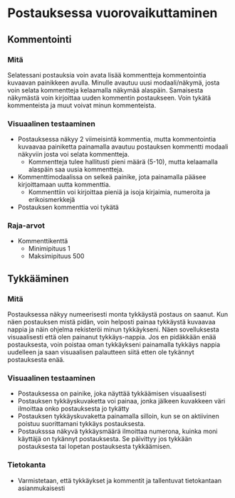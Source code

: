 # Postauksessa vuorovaikuttaminen

## Kommentointi

### Mitä

Selatessani postauksia voin avata lisää kommentteja kommentointia kuvaavan painikkeen avulla. Minulle avautuu uusi modaali/näkymä, josta voin selata kommentteja kelaamalla näkymää alaspäin. Samaisesta näkymästä voin kirjoittaa uuden kommentin postaukseen. Voin tykätä kommenteista ja muut voivat minun kommenteista.

### Visuaalinen testaaminen

- Postauksessa näkyy 2 viimeisintä kommentia, mutta kommentointia kuvaavaa painiketta painamalla avautuu postauksen kommentti modaali näkyviin josta voi selata kommentteja.
  - Kommentteja tulee hallitusti pieni määrä (5-10), mutta kelaamalla alaspäin saa uusia kommentteja.
- Kommenttimodaalissa on selkeä painike, jota painamalla pääsee kirjoittamaan uutta kommenttia.
  - Kommenttiin voi kirjoittaa pieniä ja isoja kirjaimia, numeroita ja erikoismerkkejä
- Postauksen kommenttia voi tykätä

### Raja-arvot
- Kommenttikenttä
  - Minimipituus 1
  - Maksimipituus 500

## Tykkääminen

### Mitä

Postauksessa näkyy numeerisesti monta tykkäystä postaus on saanut. Kun näen postauksen mistä pidän, voin helposti painaa tykkäystä kuvaavaa nappia ja näin ohjelma rekisteröi minun tykkäykseni. Näen sovelluksesta visuaalisesti että olen painanut tykkäys-nappia. Jos en pidäkkään enää postauksesta, voin poistaa oman tykkäykseni painamalla tykkäys nappia uudelleen ja saan visuaalisen palautteen siitä etten ole tykännyt postauksesta enää.

### Visuaalinen testaaminen

- Postauksessa on painike, joka näyttää tykkäämisen visuaalisesti
- Postauksen tykkäyskuvaketta voi painaa, jonka jälkeen kuvakkeen väri ilmoittaa onko postauksesta jo tykätty
- Postauksen tykkäyskuvaketta painamalla silloin, kun se on aktiivinen poistuu suorittamani tykkäys postauksesta.
- Postauksssa näkyvä tykkäysmäärä ilmoittaa numerona, kuinka moni käyttäjä on tykännyt postauksesta. Se päivittyy jos tykkään postauksesta tai lopetan postauksesta tykkäämisen.

### Tietokanta

- Varmistetaan, että tykkäykset ja kommentit ja tallentuvat tietokantaan asianmukaisesti
